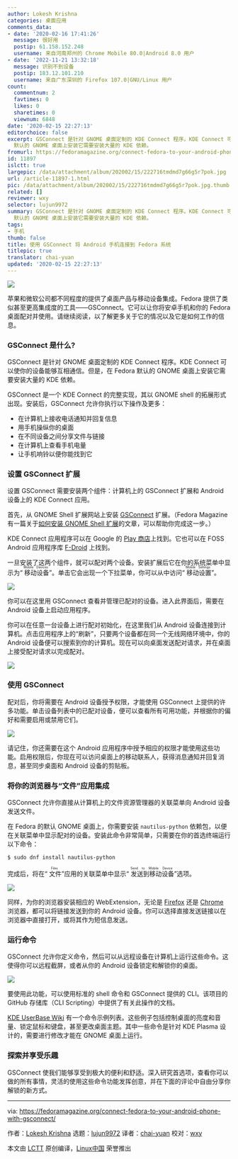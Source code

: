 ```yaml
---
author: Lokesh Krishna
categories: 桌面应用
comments_data:
- date: '2020-02-16 17:41:26'
  message: 很好用
  postip: 61.158.152.248
  username: 来自河南郑州的 Chrome Mobile 80.0|Android 8.0 用户
- date: '2022-11-21 13:32:18'
  message: 识别不到设备
  postip: 183.12.101.210
  username: 来自广东深圳的 Firefox 107.0|GNU/Linux 用户
count:
  commentnum: 2
  favtimes: 0
  likes: 0
  sharetimes: 0
  viewnum: 6848
date: '2020-02-15 22:27:13'
editorchoice: false
excerpt: GSConnect 是针对 GNOME 桌面定制的 KDE Connect 程序。KDE Connect 可以使你的设备能够互相通信。但是，在 Fedora
  默认的 GNOME 桌面上安装它需要安装大量的 KDE 依赖。
fromurl: https://fedoramagazine.org/connect-fedora-to-your-android-phone-with-gsconnect/
id: 11897
islctt: true
largepic: /data/attachment/album/202002/15/222716tmdmd7g66g5r7pok.jpg
url: /article-11897-1.html
pic: /data/attachment/album/202002/15/222716tmdmd7g66g5r7pok.jpg.thumb.jpg
related: []
reviewer: wxy
selector: lujun9972
summary: GSConnect 是针对 GNOME 桌面定制的 KDE Connect 程序。KDE Connect 可以使你的设备能够互相通信。但是，在 Fedora
  默认的 GNOME 桌面上安装它需要安装大量的 KDE 依赖。
tags:
- 手机
thumb: false
title: 使用 GSConnect 将 Android 手机连接到 Fedora 系统
titlepic: true
translator: chai-yuan
updated: '2020-02-15 22:27:13'
---
```


![](/data/attachment/album/202002/15/222716tmdmd7g66g5r7pok.jpg)


苹果和微软公司都不同程度的提供了桌面产品与移动设备集成。Fedora 提供了类似甚至更高集成度的工具——GSConnect。它可以让你将安卓手机和你的 Fedora 桌面配对并使用。请继续阅读，以了解更多关于它的情况以及它是如何工作的信息。


### GSConnect 是什么?


GSConnect 是针对 GNOME 桌面定制的 KDE Connect 程序。KDE Connect 可以使你的设备能够互相通信。但是，在 Fedora 默认的 GNOME 桌面上安装它需要安装大量的 KDE 依赖。


GSConnect 是一个 KDE Connect 的完整实现，其以 GNOME shell 的拓展形式出现。安装后，GSConnect 允许你执行以下操作及更多：


* 在计算机上接收电话通知并回复信息
* 用手机操纵你的桌面
* 在不同设备之间分享文件与链接
* 在计算机上查看手机电量
* 让手机响铃以便你能找到它


### 设置 GSConnect 扩展


设置 GSConnect 需要安装两个组件：计算机上的 GSConnect 扩展和 Android 设备上的 KDE Connect 应用。


首先，从 GNOME Shell 扩展网站上安装 [GSConnect](https://extensions.gnome.org/extension/1319/gsconnect/) 扩展。（Fedora Magazine 有一篇关于[如何安装 GNOME Shell 扩展](https://fedoramagazine.org/install-gnome-shell-extension/)的文章，可以帮助你完成这一步。）


KDE Connect 应用程序可以在 Google 的 [Play 商店](https://play.google.com/store/apps/details?id=org.kde.kdeconnect_tp)上找到。它也可以在 FOSS Android 应用程序库 [F-Droid](https://f-droid.org/en/packages/org.kde.kdeconnect_tp/) 上找到。


一旦安装了这两个组件，就可以配对两个设备。安装扩展后它在你的系统菜单中显示为“<ruby> 移动设备 <rt>  Mobile Devices </rt></ruby>”。单击它会出现一个下拉菜单，你可以从中访问“<ruby> 移动设置 <rt>  Mobile Settings </rt></ruby>”。


![](/data/attachment/album/202002/15/222718dv41g3gtata44191.png)


你可以在这里用 GSConnect 查看并管理已配对的设备。进入此界面后，需要在 Android 设备上启动应用程序。


你可以在任意一台设备上进行配对初始化，在这里我们从 Android 设备连接到计算机。点击应用程序上的“刷新”，只要两个设备都在同一个无线网络环境中，你的 Android 设备便可以搜索到你的计算机。现在可以向桌面发送配对请求，并在桌面上接受配对请求以完成配对。


![](/data/attachment/album/202002/15/222719c5vurcc56qdsj2qo.png)


### 使用 GSConnect


配对后，你将需要在 Android 设备授予权限，才能使用 GSConnect 上提供的许多功能。单击设备列表中的已配对设备，便可以查看所有可用功能，并根据你的偏好和需要启用或禁用它们。


![](/data/attachment/album/202002/15/222720pc1mm24ei4mpbmqe.png)


请记住，你还需要在这个 Android 应用程序中授予相应的权限才能使用这些功能。启用权限后，你现在可以访问桌面上的移动联系人，获得消息通知并回复消息，甚至同步桌面和 Android 设备的剪贴板。


### 将你的浏览器与“文件”应用集成


GSConnect 允许你直接从计算机上的文件资源管理器的关联菜单向 Android 设备发送文件。


在 Fedora 的默认 GNOME 桌面上，你需要安装 `nautilus-python` 依赖包，以便在关联菜单中显示配对的设备。安装此命令非常简单，只需要在你的首选终端运行以下命令：



```
$ sudo dnf install nautilus-python
```

完成后，将在“<ruby> 文件 <rt>  Files </rt></ruby>”应用的关联菜单中显示“<ruby> 发送到移动设备 <rt>  Send to Mobile Device </rt></ruby>”选项。


![](/data/attachment/album/202002/15/222721fui3fsqvrgg06fqr.png)


同样，为你的浏览器安装相应的 WebExtension，无论是 [Firefox](https://addons.mozilla.org/en-US/firefox/addon/gsconnect/) 还是 [Chrome](https://chrome.google.com/webstore/detail/gsconnect/jfnifeihccihocjbfcfhicmmgpjicaec) 浏览器，都可以将链接发送到你的 Android 设备。你可以选择直接发送链接以在浏览器中直接打开，或将其作为短信息发送。


### 运行命令


GSConnect 允许你定义命令，然后可以从远程设备在计算机上运行这些命令。这使得你可以远程截屏，或者从你的 Android 设备锁定和解锁你的桌面。


![](/data/attachment/album/202002/15/222722fi8oyva9doiy8x0z.png)


要使用此功能，可以使用标准的 shell 命令和 GSConnect 提供的 CLI。该项目的 GitHub 存储库（CLI Scripting）中提供了有关此操作的文档。


[KDE UserBase Wiki](https://userbase.kde.org/KDE_Connect/Tutorials/Useful_commands) 有一个命令示例列表。这些例子包括控制桌面的亮度和音量、锁定鼠标和键盘，甚至更改桌面主题。其中一些命令是针对 KDE Plasma 设计的，需要进行修改才能在 GNOME 桌面上运行。


### 探索并享受乐趣


GSConnect 使我们能够享受到极大的便利和舒适。深入研究首选项，查看你可以做的所有事情，灵活的使用这些命令功能发挥创意，并在下面的评论中自由分享你解锁的新方式。




---


via: <https://fedoramagazine.org/connect-fedora-to-your-android-phone-with-gsconnect/>


作者：[Lokesh Krishna](https://fedoramagazine.org/author/lowkeyskywalker/) 选题：[lujun9972](https://github.com/lujun9972) 译者：[chai-yuan](https://github.com/chai-yuan) 校对：[wxy](https://github.com/wxy)


本文由 [LCTT](https://github.com/LCTT/TranslateProject) 原创编译，[Linux中国](https://linux.cn/) 荣誉推出